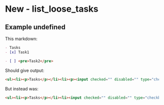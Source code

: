 # New - list_loose_tasks

## Example undefined

This markdown:

````````````markdown
- Tasks
- [x] Task1

- [ ] <pre>Task2</pre>

````````````

Should give output:

````````````html
<ul><li><p>Tasks</p></li><li><p><input checked="" disabled="" type="checkbox">Task1</p></li><li><p><input disabled="" type="checkbox"></p><pre>Task2</pre></li></ul>
````````````

But instead was:

````````````html
<ul><li><p>Tasks</p></li><li><input checked="" disabled="" type="checkbox"><p>Task1</p></li><li><input disabled="" type="checkbox"><pre><p>Task2</p></pre></li></ul>
````````````

